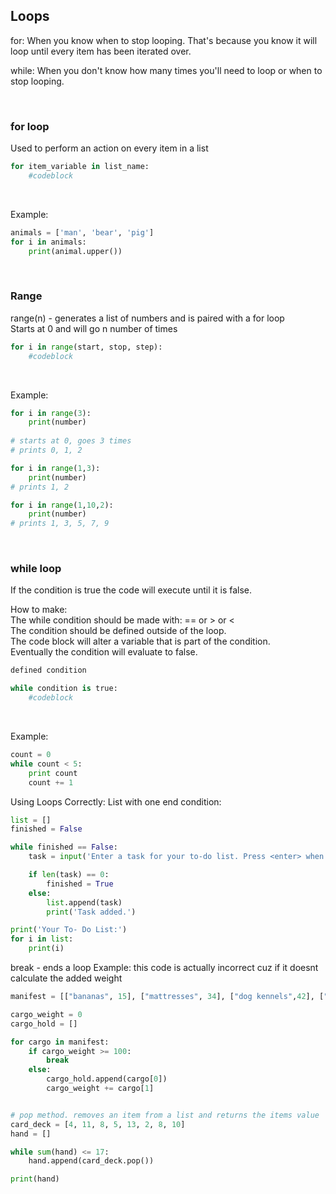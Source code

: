 ## Loops
for: When you know when to stop looping. That's because you know it will loop until every item has been iterated over.

while: When you don't know how many times you'll need to loop or when to stop looping.

<br>

### for loop
Used to perform an action on every item in a list<br>
```python
for item_variable in list_name:
    #codeblock
```

<br>

Example:
```python
animals = ['man', 'bear', 'pig']
for i in animals:
    print(animal.upper())
```

<br>

### Range
range(n) - generates a list of numbers and is paired with a for loop<br>
Starts at 0 and will go n number of times

```python
for i in range(start, stop, step):
    #codeblock
```

<br>

Example:
```python
for i in range(3):
    print(number)
    
# starts at 0, goes 3 times
# prints 0, 1, 2

for i in range(1,3):
    print(number)
# prints 1, 2

for i in range(1,10,2):
    print(number)
# prints 1, 3, 5, 7, 9
```

<br>

### while loop
If the condition is true the code will execute until it is false.

How to make:<br>
The while condition should be made with: ==  or  >  or  < <br>
The condition should be defined outside of the loop.<br>
The code block will alter a variable that is part of the condition.<br>
Eventually the condition will evaluate to false.

```python
defined condition

while condition is true:
    #codeblock
```

<br>

Example:
```python
count = 0
while count < 5:
    print count
    count += 1
```

Using Loops Correctly:
List with one end condition:

```python
list = []
finished = False

while finished == False:
    task = input('Enter a task for your to-do list. Press <enter> when done:\n')

    if len(task) == 0:
        finished = True
    else:
        list.append(task)
        print('Task added.')

print('Your To- Do List:')
for i in list:
    print(i)
```


break - ends a loop
Example:
this code is actually incorrect cuz if it doesnt calculate the added weight
```python
manifest = [["bananas", 15], ["mattresses", 34], ["dog kennels",42], ["machine that goes ping!", 120], ["tea chests", 10], ["cheeses", 0]]

cargo_weight = 0
cargo_hold = []

for cargo in manifest:
    if cargo_weight >= 100:
        break
    else:
        cargo_hold.append(cargo[0])
        cargo_weight += cargo[1]


# pop method. removes an item from a list and returns the items value
card_deck = [4, 11, 8, 5, 13, 2, 8, 10]
hand = []

while sum(hand) <= 17:
    hand.append(card_deck.pop())

print(hand)
```
